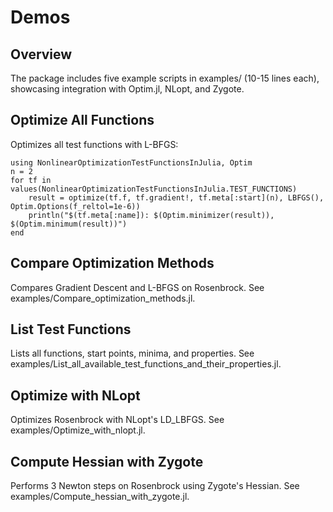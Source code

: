 # Demos

## Overview
The package includes five example scripts in examples/ (10-15 lines each), showcasing integration with Optim.jl, NLopt, and Zygote.

## Optimize All Functions
Optimizes all test functions with L-BFGS:

    using NonlinearOptimizationTestFunctionsInJulia, Optim
    n = 2
    for tf in values(NonlinearOptimizationTestFunctionsInJulia.TEST_FUNCTIONS)
        result = optimize(tf.f, tf.gradient!, tf.meta[:start](n), LBFGS(), Optim.Options(f_reltol=1e-6))
        println("$(tf.meta[:name]): $(Optim.minimizer(result)), $(Optim.minimum(result))")
    end

## Compare Optimization Methods
Compares Gradient Descent and L-BFGS on Rosenbrock. See examples/Compare_optimization_methods.jl.

## List Test Functions
Lists all functions, start points, minima, and properties. See examples/List_all_available_test_functions_and_their_properties.jl.

## Optimize with NLopt
Optimizes Rosenbrock with NLopt's LD_LBFGS. See examples/Optimize_with_nlopt.jl.

## Compute Hessian with Zygote
Performs 3 Newton steps on Rosenbrock using Zygote's Hessian. See examples/Compute_hessian_with_zygote.jl.